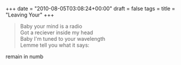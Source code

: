 +++
date = "2010-08-05T03:08:24+00:00"
draft = false
tags = 
title = "Leaving Your"
+++
<blockquote>&#13;
<p><span>Baby your mind is a radio</span><span><br /></span><span>Got a reciever inside my head</span><span><br /></span><span>Baby I'm tuned to your wavelength</span><span><br /></span><span>Lemme tell you what it says:</span></p>&#13;
</blockquote>&#13;
<p><span>remain in numb</span></p> 